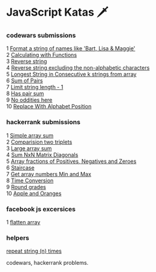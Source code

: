 # JavaScript Katas 🗡 

### codewars submissions
1 [Format a string of names like 'Bart, Lisa & Maggie'](scripts/kata1.js)  
2 [Calculating with Functions](scripts/kata2.js)  
3 [Reverse string](scripts/kata3.js)  
4 [Reverse string excluding the non-alphabetic characters](scripts/kata4.js)  
5 [Longest String in Consecutive k strings from array ](scripts/kata5.js)   
6 [Sum of Pairs](scripts/kata6.js)  
7 [Limit string length - 1](scripts/kata7.js)   
8 [Has pair sum](scripts/kata8.js)   
9 [No oddities here](scripts/kata9.js)  
10 [Replace With Alphabet Position](scripts/kata10.js)  



### hackerrank submissions 
1 [Simple array sum](scripts/hackerrank1.js)  
2 [Comparision two triplets](scripts/hackerrank2.js)  
3 [Large array sum](scripts/hackerrank3.js)   
4 [Sum NxN Matrix Diagonals](scripts/hackerank4.js)  
5 [Array fractions of Positives, Negatives and Zeroes](scripts/hackerrank5.js)  
6 [Staircase](scripts/hackerrank6.js)  
7 [Get array numbers Min and Max](scripts/hackerrank7.js)  
8 [Time Conversion](scripts/hackerrank8.js)  
9 [Round grades](scripts/hackerrank9.js)  
10 [Apple and Oranges](scripts/hackerrank10.js) 

### facebook js excersices
1 [flatten array](scripts/facebook1.js)

### helpers 
[repeat string (n) times](scripts/helper1.js)

codewars, hackerrank problems.
